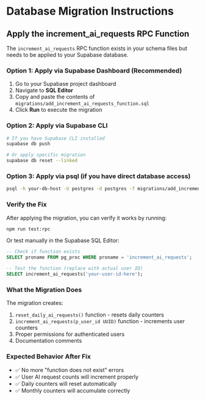 # Database Migration Instructions

## Apply the increment_ai_requests RPC Function

The `increment_ai_requests` RPC function exists in your schema files but needs to be applied to your Supabase database.

### Option 1: Apply via Supabase Dashboard (Recommended)

1. Go to your Supabase project dashboard
2. Navigate to **SQL Editor**
3. Copy and paste the contents of `migrations/add_increment_ai_requests_function.sql`
4. Click **Run** to execute the migration

### Option 2: Apply via Supabase CLI

```bash
# If you have Supabase CLI installed
supabase db push

# Or apply specific migration
supabase db reset --linked
```

### Option 3: Apply via psql (if you have direct database access)

```bash
psql -h your-db-host -U postgres -d postgres -f migrations/add_increment_ai_requests_function.sql
```

### Verify the Fix

After applying the migration, you can verify it works by running:

```bash
npm run test:rpc
```

Or test manually in the Supabase SQL Editor:

```sql
-- Check if function exists
SELECT proname FROM pg_proc WHERE proname = 'increment_ai_requests';

-- Test the function (replace with actual user ID)
SELECT increment_ai_requests('your-user-id-here');
```

### What the Migration Does

The migration creates:
1. `reset_daily_ai_requests()` function - resets daily counters
2. `increment_ai_requests(p_user_id UUID)` function - increments user counters
3. Proper permissions for authenticated users
4. Documentation comments

### Expected Behavior After Fix

- ✅ No more "function does not exist" errors
- ✅ User AI request counts will increment properly
- ✅ Daily counters will reset automatically
- ✅ Monthly counters will accumulate correctly
